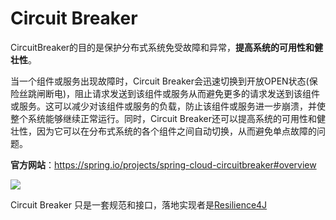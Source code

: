 # Circuit Breaker

CircuitBreaker的目的是保护分布式系统免受故障和异常，**提高系统的可用性和健壮性**。

当一个组件或服务出现故障时，Circuit Breaker会迅速切换到开放OPEN状态(保险丝跳闸断电)，阻止请求发送到该组件或服务从而避免更多的请求发送到该组件或服务。这可以减少对该组件或服务的负载，防止该组件或服务进一步崩溃，并使整个系统能够继续正常运行。同时，Circuit Breaker还可以提高系统的可用性和健壮性，因为它可以在分布式系统的各个组件之间自动切换，从而避免单点故障的问题。

**官方网站**：https://spring.io/projects/spring-cloud-circuitbreaker#overview

![](https://cdn.jsdelivr.net/gh/letengzz/tc2/img202404101345025.png)

Circuit Breaker 只是一套规范和接口，落地实现者是[Resilience4J](Resilience4J/README.md)